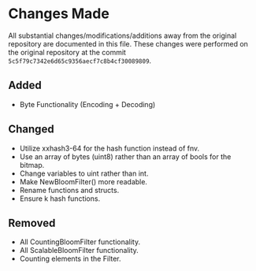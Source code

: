 # Changes Made

All substantial changes/modifications/additions away from the original repository are documented in this file.
These changes were performed on the original repository at the commit `5c5f79c7342e6d65c9356aecf7c8b4cf30089809`.

## Added
- Byte Functionality (Encoding + Decoding)

## Changed
- Utilize xxhash3-64 for the hash function instead of fnv.
- Use an array of bytes (uint8) rather than an array of bools for the bitmap.
- Change variables to uint rather than int.
- Make NewBloomFilter() more readable.
- Rename functions and structs.
- Ensure k hash functions.

## Removed
- All CountingBloomFilter functionality.
- All ScalableBloomFilter functionality.
- Counting elements in the Filter.
